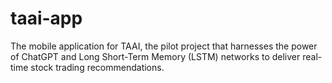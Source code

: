 # taai-app
The mobile application for TAAI, the pilot project that harnesses the power of ChatGPT and Long Short-Term Memory (LSTM) networks to deliver real-time stock trading recommendations.
